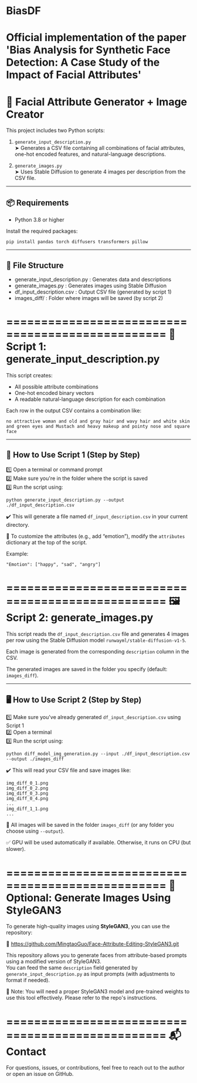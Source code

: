# BiasDF
Official implementation of the paper 'Bias Analysis for Synthetic Face Detection: A Case Study of the Impact of Facial Attributes'
===========================================
🧠 Facial Attribute Generator + Image Creator
===========================================

This project includes two Python scripts:

1. `generate_input_description.py`  
   ➤ Generates a CSV file containing all combinations of facial attributes, one-hot encoded features, and natural-language descriptions.

2. `generate_images.py`  
   ➤ Uses Stable Diffusion to generate 4 images per description from the CSV file.

-------------------------------------------
📦 Requirements
-------------------------------------------

- Python 3.8 or higher

Install the required packages:

    pip install pandas torch diffusers transformers pillow

-------------------------------------------
📁 File Structure
-------------------------------------------

- generate_input_description.py : Generates data and descriptions  
- generate_images.py            : Generates images using Stable Diffusion  
- df_input_description.csv      : Output CSV file (generated by script 1)  
- images_diff/                  : Folder where images will be saved (by script 2)

=================================================
📄 Script 1: generate_input_description.py
=================================================

This script creates:

- All possible attribute combinations
- One-hot encoded binary vectors
- A readable natural-language description for each combination

Each row in the output CSV contains a combination like:

    no attractive woman and old and gray hair and wavy hair and white skin and green eyes and Mustach and heavy makeup and pointy nose and square face

----------------------------------
🔧 How to Use Script 1 (Step by Step)
----------------------------------

1️⃣ Open a terminal or command prompt  
2️⃣ Make sure you're in the folder where the script is saved  
3️⃣ Run the script using:

    python generate_input_description.py --output ./df_input_description.csv

✔️ This will generate a file named `df_input_description.csv` in your current directory.

📌 To customize the attributes (e.g., add “emotion”), modify the `attributes` dictionary at the top of the script.

Example:

    "Emotion": ["happy", "sad", "angry"]

=================================================
🖼️ Script 2: generate_images.py
=================================================

This script reads the `df_input_description.csv` file and generates 4 images per row using the Stable Diffusion model `runwayml/stable-diffusion-v1-5`.

Each image is generated from the corresponding `description` column in the CSV.

The generated images are saved in the folder you specify (default: `images_diff`).

----------------------------------
🖥️ How to Use Script 2 (Step by Step)
----------------------------------

1️⃣ Make sure you've already generated `df_input_description.csv` using Script 1  
2️⃣ Open a terminal  
3️⃣ Run the script using:

    python diff_model_img_generation.py --input ./df_input_description.csv --output ./images_diff

✔️ This will read your CSV file and save images like:

    img_diff_0_1.png  
    img_diff_0_2.png  
    img_diff_0_3.png  
    img_diff_0_4.png  
    ...
    img_diff_1_1.png  
    ...

📂 All images will be saved in the folder `images_diff` (or any folder you choose using `--output`).

✅ GPU will be used automatically if available. Otherwise, it runs on CPU (but slower).

=================================================
🎨 Optional: Generate Images Using StyleGAN3
=================================================

To generate high-quality images using **StyleGAN3**, you can use the repository:

🔗 https://github.com/MingtaoGuo/Face-Attribute-Editing-StyleGAN3.git

This repository allows you to generate faces from attribute-based prompts using a modified version of StyleGAN3.  
You can feed the same `description` field generated by `generate_input_description.py` as input prompts (with adjustments to format if needed).

📌 Note: You will need a proper StyleGAN3 model and pre-trained weights to use this tool effectively. Please refer to the repo's instructions.



=================================================
📬 Contact
=================================================

For questions, issues, or contributions, feel free to reach out to the author or open an issue on GitHub.

